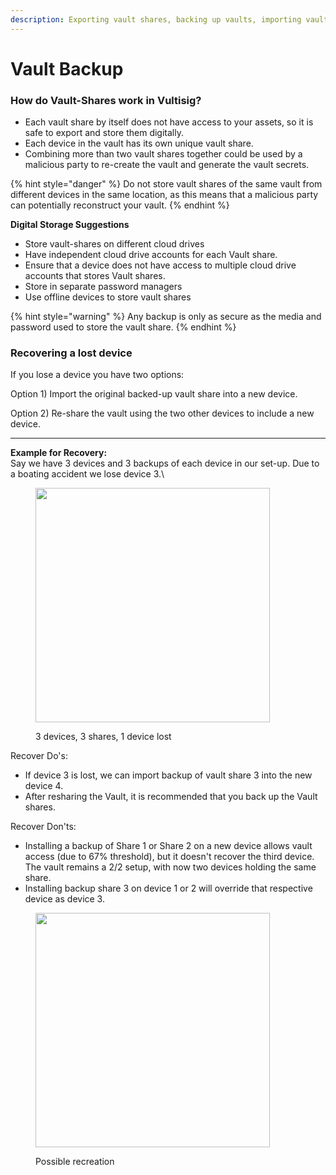 ```yaml
---
description: Exporting vault shares, backing up vaults, importing vault shares.
---
```


# Vault Backup

### **How do Vault-Shares work in Vultisig?**

* Each vault share by itself does not have access to your assets, so it is safe to export and store them digitally.
* Each device in the vault has its own unique vault share.&#x20;
* Combining more than two vault shares together could be used by a malicious party to re-create the vault and generate the vault secrets.&#x20;

{% hint style="danger" %}
Do not store vault shares of the same vault from different devices in the same location, as this means that a malicious party can potentially reconstruct your vault.
{% endhint %}

**Digital Storage Suggestions**

* Store vault-shares on different cloud drives
* Have independent cloud drive accounts for each Vault share.
* Ensure that a device does not have access to multiple cloud drive accounts that stores Vault shares.
* Store in separate password managers
* Use offline devices to store vault shares

{% hint style="warning" %}
Any backup is only as secure as the media and password used to store the vault share.
{% endhint %}

### **Recovering a lost device**

If you lose a device you have two options:

Option 1) Import the original backed-up vault share into a new device.&#x20;

Option 2) Re-share the vault using the two other devices to include a new device.

***

**Example for Recovery:**\
Say we have 3 devices and 3 backups of each device in our set-up.  Due to a boating accident we lose device 3.\


<figure><img src="../../.gitbook/assets/reconstruct 1.jpg" alt="" width="375"><figcaption><p>3 devices, 3 shares, 1 device lost</p></figcaption></figure>

Recover Do's:

* If device 3 is lost, we can import backup of vault share 3 into the new device 4.
* After resharing the Vault, it is recommended that you back up the Vault shares.

Recover Don'ts:

* Installing a backup of Share 1 or Share 2 on a new device allows vault access (due to 67% threshold), but it doesn't recover the third device. The vault remains a 2/2 setup, with now two devices holding the same share.
* Installing backup share 3 on device 1 or 2 will override that respective device as device 3.

<figure><img src="../../.gitbook/assets/reconstruct 2.jpg" alt="" width="375"><figcaption><p>Possible recreation</p></figcaption></figure>
